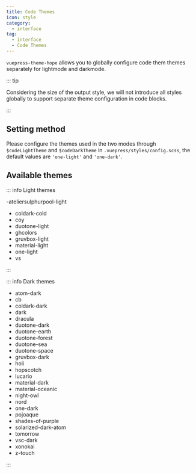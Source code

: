 ```yaml
---
title: Code Themes
icon: style
category:
  - interface
tag:
  - interface
  - Code Themes
---
```


`vuepress-theme-hope` allows you to globally configure code them themes separately for lightmode and darkmode.

<!-- more -->

::: tip

Considering the size of the output style, we will not introduce all styles globally to support separate theme configuration in code blocks.

:::

## Setting method

Please configure the themes used in the two modes through `$codeLightTheme` and `$codeDarkTheme` in `.vuepress/styles/config.scss`, the default values ​​are `'one-light'` and `'one-dark'`.

## Available themes

::: info Light themes

-ateliersulphurpool-light

- coldark-cold
- coy
- duotone-light
- ghcolors
- gruvbox-light
- material-light
- one-light
- vs

:::

::: info Dark themes

- atom-dark
- cb
- coldark-dark
- dark
- dracula
- duotone-dark
- duotone-earth
- duotone-forest
- duotone-sea
- duotone-space
- gruvbox-dark
- holi
- hopscotch
- lucario
- material-dark
- material-oceanic
- night-owl
- nord
- one-dark
- pojoaque
- shades-of-purple
- solarized-dark-atom
- tomorrow
- vsc-dark
- xonokai
- z-touch

:::
